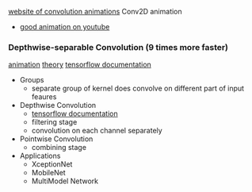 
[website of convolution animations](https://animatedai.github.io/)
Conv2D animation
- [good animation on youtube](https://www.youtube.com/watch?v=eMXuk97NeSI)

### Depthwise-separable Convolution (9 times more faster)
[ animation](https://www.youtube.com/watch?v=vVaRhZXovbw&list=PLZDCDMGmelH-pHt-Ij0nImVrOmj8DYKbB&index=6)
[theory](https://www.youtube.com/watch?v=T7o3xvJLuHk)
[tensorflow documentation](https://www.tensorflow.org/api_docs/python/tf/keras/layers/SeparableConv2D)
- Groups
	- separate group of kernel does convolve on different part of input feaures
- Depthwise Convolution
	- [tensorflow documentation](https://www.tensorflow.org/api_docs/python/tf/keras/layers/Conv2D)
	- filtering stage
	- convolution on each channel separately
- Pointwise Convolution
	- combining stage
- Applications
	- XceptionNet
	- MobileNet
	- MultiModel Network